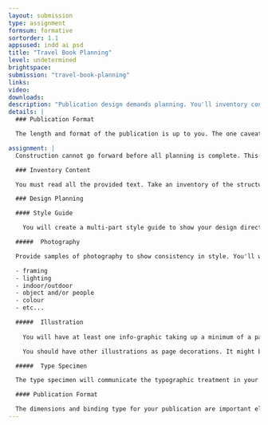 ```yaml
---
layout: submission
type: assignment
formsum: formative
sortorder: 1.1
appsused: indd ai psd
title: "Travel Book Planning"
level: undetermined
brightspace: 
submission: "travel-book-planning"
links:
video: 
downloads: 
description: "Publication design demands planning. You'll inventory content, sketch page layouts, search stock photography and more. The more planning you do, the smoother the production stage will be. Approval will be required before you can move to production."
details: |
  ### Publication Format

  The length and format of the publication is up to you. The one caveat is that you must use all of the provided text. You will source quality stock photography. You will also create vector illustrations to complement the aesthetics of the pages.

assignment: |
  Construction cannot go forward before all planning is complete. This is what you will produce.

  ### Inventory Content

  You must read all the provided text. Take an inventory of the structure of the text. Are there many levels of headings? Are bullet or number lists?

  ### Design Planning

  #### Style Guide

    You will create a multi-part style guide to show your design direction. Note that this will be much more specific than a mood board. It will actually display each element of your design. The goal is for us to clearly and completely see your design direction.

  #####  Photography

  Provide samples of photography to show consistency in style. You'll want to pay attention to:

  - framing
  - lighting
  - indoor/outdoor
  - object and/or people
  - colour
  - etc...

  #####  Illustration
  
    You will have at least one info-graphic taking up a minimum of a page or as much as a spread.

    You should have other illustrations as page decorations. It might be more convenient to place them on master pages rather than having to position them individually on each page.

  #####  Type Specimen

  The type specimen will communicate the typographic treatment in your work. It is _not_ a page layout. It's meant to show the font selection & hierarchy. That means it will include the various sizes, weights and colours.

  #### Publication Format

  The dimensions and binding type for your publication are important elements. For the dimensions, I suggest standard paper sizes. Build your 1/8" bleed and the amount of creep into your overall dimensions. *Best to build a mock-up*.
---
```

